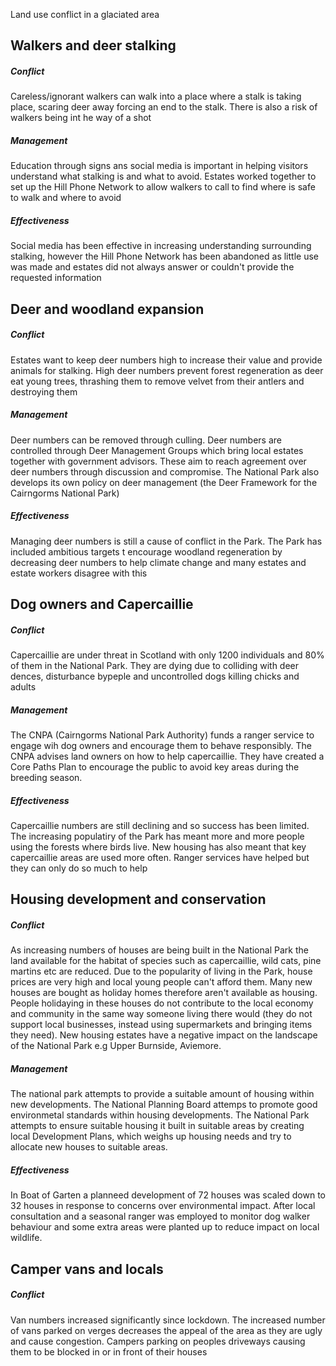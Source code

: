 Land use conflict in a glaciated area

## Walkers and deer stalking
##### Conflict
Careless/ignorant walkers can walk into a place where a stalk is taking place, scaring deer away forcing an end to the stalk. There is also a risk of walkers being int he way of a shot

##### Management
Education through signs ans social media is important in helping visitors understand what stalking is and what to avoid. Estates worked together to set up the Hill Phone Network to allow walkers to call to find where is safe to walk and where to avoid

##### Effectiveness
Social media has been effective in increasing understanding surrounding stalking, however the Hill Phone Network has been abandoned as little use was made and estates did not always answer or couldn't provide the requested information

## Deer and woodland expansion
##### Conflict
Estates want to keep deer numbers high to increase their value and provide animals for stalking. High deer numbers prevent forest regeneration as deer eat young trees, thrashing them to remove velvet from their antlers and destroying them

##### Management
Deer numbers can be removed through culling. Deer numbers are controlled through Deer Management Groups which bring local estates together with government advisors. These aim to reach agreement over deer numbers through discussion and compromise. The National Park also develops its own policy on deer management (the Deer Framework for the Cairngorms National Park)

##### Effectiveness
Managing deer numbers is still a cause of conflict in the Park. The Park has included ambitious targets t encourage woodland regeneration by decreasing deer numbers to help climate change and many estates and estate workers disagree with this

## Dog owners and Capercaillie
##### Conflict
Capercaillie are under threat in Scotland with only 1200 individuals and 80% of them in the National Park. They are dying due to colliding with deer dences, disturbance bypeple and uncontrolled dogs killing chicks and adults

##### Management
The CNPA (Cairngorms National Park Authority) funds a ranger service to engage wih dog owners and encourage them to behave responsibly. The CNPA advises land owners on how to help capercaillie. They have created a Core Paths Plan to encourage the public to avoid key areas during the breeding season.

##### Effectiveness
Capercaillie numbers are still declining and so success has been limited. The increasing populatiry of the Park has meant more and more people using the forests where birds live. New housing has also meant that key capercaillie areas are used more often. Ranger services have helped but they can only do so much to help

## Housing development and conservation
##### Conflict
As increasing numbers of houses are being built in the National Park the land available for the habitat of species such as capercaillie, wild cats, pine martins etc are reduced. Due to the popularity of living in the Park, house prices are very high and local young people can't afford them. Many new houses are bought as holiday homes therefore aren't available as housing. People holidaying in these houses do not contribute to the local economy and community in the same way someone living there would (they do not support local businesses, instead using supermarkets and bringing items they need). New housing estates have a negative impact on the landscape of the National Park e.g Upper Burnside, Aviemore.

##### Management
The national park attempts to provide a suitable amount of housing within new developments. The National Planning Board attemps to promote good environmetal standards within housing developments. The National Park attempts to ensure suitable housing it built in suitable areas by creating local Development Plans, which weighs up housing needs and try to allocate new houses to suitable areas.

##### Effectiveness
In Boat of Garten a planneed development of 72 houses was scaled down to 32 houses in response to concerns over environmental impact. After local consultation and a seasonal ranger was employed to monitor dog walker behaviour and some extra areas were planted up to reduce impact on local wildlife.

## Camper vans and locals
##### Conflict
Van numbers increased significantly since lockdown. The increased number of vans parked on verges decreases the appeal of the area as they are ugly and cause congestion. Campers parking on peoples driveways causing them to be blocked in or in front of their houses